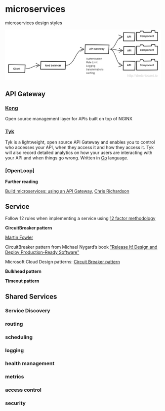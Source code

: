 # microservices
microservices design styles

![overview](overview.png)

## API Gateway

### [Kong](http://getkong.org/)

Open source management layer for APIs built on top of NGINX

### [Tyk](https://github.com/lonelycode/tyk)

Tyk is a lightweight, open source API Gateway and enables you to control who accesses your API, when they access it and how they access it. Tyk will also record detailed analytics on how your users are interacting with your API and when things go wrong.
Written in [Go](http://golang.org/) language.

### [OpenLoop]

**Further reading**

[Build microservices: using an API Gateway.](https://www.nginx.com/blog/building-microservices-using-an-api-gateway/) [Chris Richardson](http://microservices.io/)

## Service

Follow 12 rules when implementing a service using [12 factor methodology](http://12factor.net/)

**CircuitBreaker pattern**

[Martin Fowler](http://martinfowler.com/bliki/CircuitBreaker.html)

CircuitBreaker pattern from Michael Nygard’s book ["Release It! Design and Deploy Production-Ready Software"](http://pragprog.com/book/mnee/release-it)

Microsoft Cloud Design patterns: [Circuit Breaker pattern](https://msdn.microsoft.com/en-us/library/dn589784.aspx)

**Bulkhead pattern**

**Timeout pattern**

## Shared Services

### Service Discovery

### routing

### scheduling 

### logging

### health management

### metrics

### access control

### security
